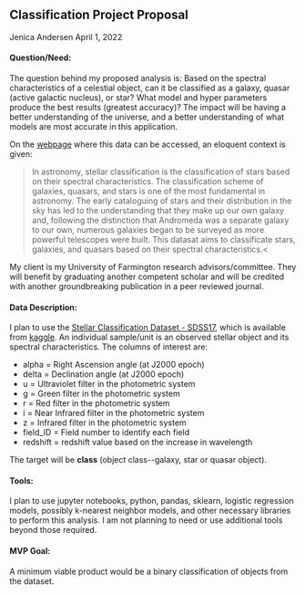 ## Classification Project Proposal
Jenica Andersen April 1, 2022

#### Question/Need:

The question behind my proposed analysis is: Based on the spectral characteristics of a celestial object, can it be classified as a galaxy, quasar (active galactic nucleus), or star? What model and hyper parameters produce the best results (greatest accuracy)? 
The impact will be having a better understanding of the universe, and a better understanding of what models are most accurate in this application.

On the [webpage](Kaggle.com) where this data can be accessed, an eloquent context is given:
>In astronomy, stellar classification is the classification of stars based on their spectral characteristics. The classification scheme of galaxies, quasars, and stars is one of the most fundamental in astronomy. The early cataloguing of stars and their distribution in the sky has led to the understanding that they make up our own galaxy and, following the distinction that Andromeda was a separate galaxy to our own, numerous galaxies began to be surveyed as more powerful telescopes were built. This datasat aims to classificate stars, galaxies, and quasars based on their spectral characteristics.<

My client is my University of Farmington research advisors/committee. They will benefit by graduating another competent scholar and will be credited with another groundbreaking publication in a peer reviewed journal. 

#### Data Description:

I plan to use the [Stellar Classification Dataset - SDSS17](https://www.kaggle.com/datasets/fedesoriano/stellar-classification-dataset-sdss17), which is available from [kaggle](kaggle.com). 
An individual sample/unit is an observed stellar object and its spectral characteristics. 
The columns of interest are: 
* alpha = Right Ascension angle (at J2000 epoch)
* delta = Declination angle (at J2000 epoch)
* u = Ultraviolet filter in the photometric system
* g = Green filter in the photometric system
* r = Red filter in the photometric system
* i = Near Infrared filter in the photometric system
* z = Infrared filter in the photometric system
* field_ID = Field number to identify each field
* redshift = redshift value based on the increase in wavelength

The target will be **class** (object class--galaxy, star or quasar object).

#### Tools:
I plan to use jupyter notebooks, python, pandas, sklearn, logistic regression models, possibly k-nearest neighbor models, and other necessary libraries to perform this analysis. I am not planning to need or use additional tools beyond those required.

#### MVP Goal:

A minimum viable product would be a binary classification of objects from the dataset. 
